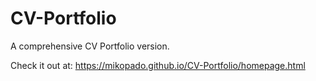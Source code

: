 # CV-Portfolio
A comprehensive CV Portfolio version.

Check it out at:
https://mikopado.github.io/CV-Portfolio/homepage.html
